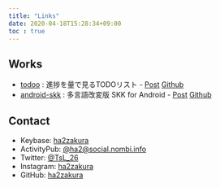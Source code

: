 ```yaml
---
title: "Links"
date: 2020-04-18T15:28:34+09:00
toc : true
---
```


## Works

- [todoo](https://todoo.nombi.info/) : 進捗を量で見るTODOリスト - [Post](https://nombi.info/posts/computer/todoo/) [Github](https://github.com/ha2zakura/todoo)
- [android-skk](https://github.com/ha2zakura/android-skk) : 多言語改変版 SKK for Android - [Post](https://nombi.info/posts/computer/android-skk/) [Github](https://github.com/ha2zakura/android-skk)

## Contact

- Keybase: [ha2zakura](https://keybase.io/ha2zakura)
- ActivityPub: [@ha2@social.nombi.info](https://social.nombi.info/@ha2)
- Twitter: [@TsL_26](https://twitter.com/TsL_26)
- Instagram: [ha2zakura](https://instagram.com/ha2zakura)
- GitHub: [ha2zakura](https://github.com/ha2zakura)
